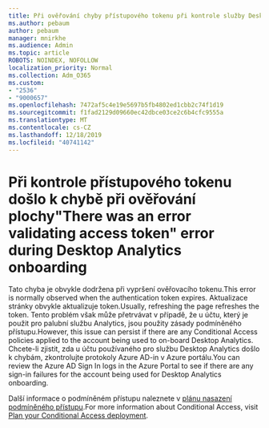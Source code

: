 ```yaml
---
title: Při ověřování chyby přístupového tokenu při kontrole služby Desktop Analytics došlo k chybě.
ms.author: pebaum
author: pebaum
manager: mnirkhe
ms.audience: Admin
ms.topic: article
ROBOTS: NOINDEX, NOFOLLOW
localization_priority: Normal
ms.collection: Adm_O365
ms.custom:
- "2536"
- "9000657"
ms.openlocfilehash: 7472af5c4e19e5697b5fb4802ed1cbb2c74f1d19
ms.sourcegitcommit: f1fad2129d09660ec42dbce03ce2c6b4cfc9555a
ms.translationtype: MT
ms.contentlocale: cs-CZ
ms.lasthandoff: 12/18/2019
ms.locfileid: "40741142"
---
```

# <a name="there-was-an-error-validating-access-token-error-during-desktop-analytics-onboarding"></a><span data-ttu-id="35f77-102">Při kontrole přístupového tokenu došlo k chybě při ověřování plochy</span><span class="sxs-lookup"><span data-stu-id="35f77-102">"There was an error validating access token" error during Desktop Analytics onboarding</span></span>

<span data-ttu-id="35f77-103">Tato chyba je obvykle dodržena při vypršení ověřovacího tokenu.</span><span class="sxs-lookup"><span data-stu-id="35f77-103">This error is normally observed when the authentication token expires.</span></span> <span data-ttu-id="35f77-104">Aktualizace stránky obvykle aktualizuje token.</span><span class="sxs-lookup"><span data-stu-id="35f77-104">Usually, refreshing the page refreshes the token.</span></span> <span data-ttu-id="35f77-105">Tento problém však může přetrvávat v případě, že u účtu, který je použit pro palubní službu Analytics, jsou použity zásady podmíněného přístupu.</span><span class="sxs-lookup"><span data-stu-id="35f77-105">However, this issue can persist if there are any Conditional Access policies applied to the account being used to on-board Desktop Analytics.</span></span> <span data-ttu-id="35f77-106">Chcete-li zjistit, zda u účtu používaného pro službu Desktop Analytics došlo k chybám, zkontrolujte protokoly Azure AD-in v Azure portálu.</span><span class="sxs-lookup"><span data-stu-id="35f77-106">You can review the Azure AD Sign In logs in the Azure Portal to see if there are any sign-in failures for the account being used for Desktop Analytics onboarding.</span></span>

<span data-ttu-id="35f77-107">Další informace o podmíněném přístupu naleznete v [plánu nasazení podmíněného přístupu](https://docs.microsoft.com/azure/active-directory/conditional-access/plan-conditional-access).</span><span class="sxs-lookup"><span data-stu-id="35f77-107">For more information about Conditional Access, visit [Plan your Conditional Access deployment](https://docs.microsoft.com/azure/active-directory/conditional-access/plan-conditional-access).</span></span>